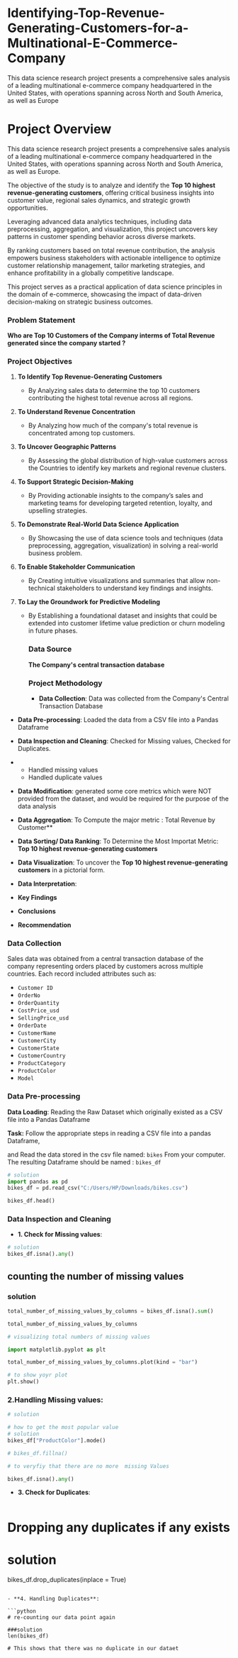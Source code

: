 # Identifying-Top-Revenue-Generating-Customers-for-a-Multinational-E-Commerce-Company
This data science research project presents a comprehensive sales analysis of a leading multinational e-commerce company headquartered in the United States, with operations spanning across North and South America, as well as Europe



# Project Overview
This data science research project presents a comprehensive sales analysis of a leading multinational e-commerce company headquartered in the United States, with operations spanning across North and South America, as well as Europe. 

The objective of the study is to analyze and identify the **Top 10 highest revenue-generating customers**, offering critical business insights into customer value, regional sales dynamics, and strategic growth opportunities.

Leveraging advanced data analytics techniques, including data preprocessing, aggregation, and visualization, this project uncovers key patterns in customer spending behavior across diverse markets. 

By ranking customers based on total revenue contribution, the analysis empowers business stakeholders with actionable intelligence to optimize customer relationship management, tailor marketing strategies, and enhance profitability in a globally competitive landscape.

This project serves as a practical application of data science principles in the domain of e-commerce, showcasing the impact of data-driven decision-making on strategic business outcomes.

### Problem Statement  
**Who are Top 10 Customers of the Company interms of Total Revenue generated since the company started ?**

### Project Objectives 

1. **To Identify Top Revenue-Generating Customers**
   * By Analyzing sales data to determine the top 10 customers contributing the highest total revenue across all regions.

2. **To Understand Revenue Concentration**
   * By Analyzing how much of the company's total revenue is concentrated among top customers.

3. **To Uncover Geographic Patterns**
   * By Assessing the global distribution of high-value customers across the Countries to identify key markets and regional revenue   clusters.

4. **To Support Strategic Decision-Making**
   * By Providing actionable insights to the company’s sales and marketing teams for developing targeted retention, loyalty, and upselling strategies.

5. **To Demonstrate Real-World Data Science Application**
   * By Showcasing the use of data science tools and techniques (data preprocessing, aggregation, visualization) in solving a real-world business problem.

6. **To Enable Stakeholder Communication**
   * By Creating intuitive visualizations and summaries that allow non-technical stakeholders to understand key findings and insights.

7. **To Lay the Groundwork for Predictive Modeling**
   * By Establishing a foundational dataset and insights that could be extended into customer lifetime value prediction or churn modeling in future phases.
  
     ### Data Source
     **The Company's central transaction database**

     ### Project Methodology
     - **Data Collection**: Data was collected from the Company's Central Transaction Database

- **Data Pre-processing**: Loaded the data from a CSV file into a Pandas Dataframe

- **Data Inspection and Cleaning**: Checked for Missing values, Checked for Duplicates.
- - Handled missing values
  - Handled duplicate values

- **Data Modification**: generated some  core metrics which were NOT provided from the dataset, and would be required for the purpose of the data   analysis

- **Data Aggregation**: To Compute the major metric : Total Revenue by Customer**

- **Data Sorting/ Data Ranking**: To Determine the Most Importat Metric:  **Top 10 highest revenue-generating customers**

- **Data Visualization**: To uncover the **Top 10 highest revenue-generating customers** in a pictorial form.

- **Data Interpretation**:

- **Key Findings**

- **Conclusions**

- **Recommendation**

### Data Collection
Sales data was obtained from a central transaction database of the company representing orders placed by customers across multiple countries. Each record included attributes such as:

* `Customer ID`
* `OrderNo`
* `OrderQuantity`
* `CostPrice_usd`
* `SellingPrice_usd`
* `OrderDate`
* `CustomerName`
* `CustomerCity`
* `CustomerState`
* `CustomerCountry`
* `ProductCategory`
* `ProductColor`
* `Model`

### Data Pre-processing
**Data Loading**: 
Reading the Raw Dataset which originally existed as a CSV file into a Pandas Dataframe

__Task:__ Follow the appropriate steps in reading a CSV file into a pandas Dataframe, 

and  Read the data stored  in the csv file named:  `bikes` From your computer.
The resulting Dataframe should be named : `bikes_df`

```python
# solution
import pandas as pd
bikes_df = pd.read_csv("C:/Users/HP/Downloads/bikes.csv")

bikes_df.head()

```

### Data Inspection and Cleaning

- **1. Check for Missing values**:

```python
# solution 
bikes_df.isna().any()
```

## counting the number of missing values 

### solution 
``` python
total_number_of_missing_values_by_columns = bikes_df.isna().sum()

total_number_of_missing_values_by_columns

```

```python
# visualizing total numbers of missing values

import matplotlib.pyplot as plt

total_number_of_missing_values_by_columns.plot(kind = "bar")

# to show yoyr plot
plt.show() 
```

### 2.Handling Missing values:

```python
# solution 

# how to get the most popular value
# solution
bikes_df["ProductColor"].mode()

# bikes_df.fillna()
```

```python
# to veryfiy that there are no more  missing Values

bikes_df.isna().any()
```

- **3. Check for  Duplicates**:

  ```python
# Dropping any duplicates if any exists

# solution

bikes_df.drop_duplicates(inplace = True)

  ```

- **4. Handling Duplicates**:

```python
# re-counting our data point again

###solution
len(bikes_df)

# This shows that there was no duplicate in our dataet

```



 
